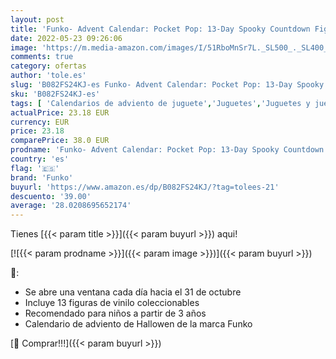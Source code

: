 ```yaml
---
layout: post
title: 'Funko- Advent Calendar: Pocket Pop: 13-Day Spooky Countdown Figura Coleccionable  Multicolor  48114 '
date: 2022-05-23 09:26:06
image: 'https://m.media-amazon.com/images/I/51RboMnSr7L._SL500_._SL400_.jpg'
comments: true
category: ofertas
author: 'tole.es'
slug: 'B082FS24KJ-es Funko- Advent Calendar: Pocket Pop: 13-Day Spooky...'
sku: 'B082FS24KJ-es'
tags: [ 'Calendarios de adviento de juguete','Juguetes','Juguetes y juegos','advent','funko','🇪🇸', ]
actualPrice: 23.18 EUR
currency: EUR
price: 23.18
comparePrice: 38.0 EUR
prodname: 'Funko- Advent Calendar: Pocket Pop: 13-Day Spooky Countdown Figura Coleccionable  Multicolor  48114 '
country: 'es'
flag: '🇪🇸'
brand: 'Funko'
buyurl: 'https://www.amazon.es/dp/B082FS24KJ/?tag=tolees-21'
descuento: '39.00'
average: '28.0208695652174'
---
```


Tienes [{{< param title >}}]({{< param buyurl >}}) aqui!

[![{{< param prodname >}}]({{< param image >}})]({{< param buyurl >}})

🔎:

- Se abre una ventana cada día hacia el 31 de octubre
- Incluye 13 figuras de vinilo coleccionables
- Recomendado para niños a partir de 3 años
- Calendario de adviento de Hallowen de la marca Funko

[🛒 Comprar!!!]({{< param buyurl >}})
